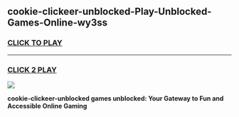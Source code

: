 
## cookie-clickeer-unblocked-Play-Unblocked-Games-Online-wy3ss
<h3>
<a href="https://premium76.site?title=cookie-clickeer-unblocked&ref=25A">CLICK TO PLAY</a></h3>
<hr>

<h3>
<a href="https://premium76.site?title=cookie-clickeer-unblocked&ref=25A">CLICK 2 PLAY</a>
  
</h3>

<a href="https://premium76.site?title=cookie-clickeer-unblocked&ref=25A"><img src="https://clearcache.store/games.png"></a>


**cookie-clickeer-unblocked games unblocked: Your Gateway to Fun and Accessible Online Gaming**
